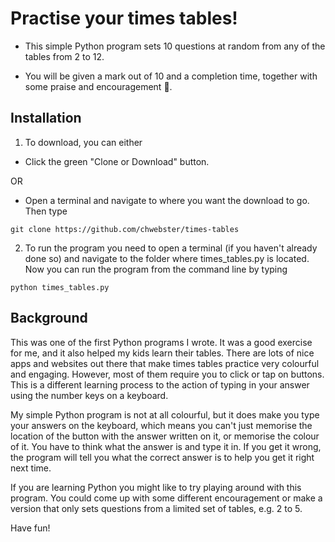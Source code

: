 # Practise your times tables!

* This simple Python program sets 10 questions at random from any of the tables from 2 to 12.

* You will be given a mark out of 10 and a completion time, together with some praise and encouragement :slightly_smiling_face:.


## Installation

1. To download, you can either

* Click the green "Clone or Download" button.

OR

* Open a terminal and navigate to where you want the download to go. Then type

```
git clone https://github.com/chwebster/times-tables
```

2. To run the program you need to open a terminal (if you haven't already done so) and navigate to the folder where times_tables.py is located. Now you can run the program from the command line by typing

```
python times_tables.py
```


## Background

This was one of the first Python programs I wrote. It was a good exercise for me, and it also helped my kids learn their tables. There are lots of nice apps and websites out there that make times tables practice very colourful and engaging. However, most of them require you to click or tap on buttons. This is a different learning process to the action of typing in your answer using the number keys on a keyboard.

My simple Python program is not at all colourful, but it does make you type your answers on the keyboard, which means you can't just memorise the location of the button with the answer written on it, or memorise the colour of it. You have to think what the answer is and type it in. If you get it wrong, the program will tell you what the correct answer is to help you get it right next time.

If you are learning Python you might like to try playing around with this program. You could come up with some different encouragement or make a version that only sets questions from a limited set of tables, e.g. 2 to 5.

Have fun!
